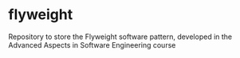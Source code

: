 # flyweight
Repository to store the Flyweight software pattern, developed in the Advanced Aspects in Software Engineering course
